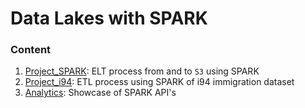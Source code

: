 # Data Lakes with SPARK  

### Content
1. [Project_SPARK](./Project_SPARK): ELT process from and to `S3` using SPARK    
2. [Project_i94](./Project_i94): ETL process using SPARK of i94 immigration dataset   
3. [Analytics](./Analytics): Showcase of SPARK API's